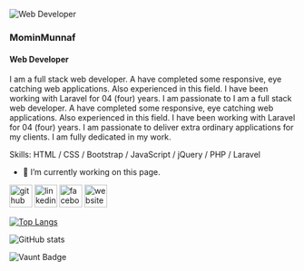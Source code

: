 ![Web Developer](https://munnaf.xyz/personal_portfolio/frontend/img/pic3.png)
### MominMunnaf
#### Web Developer

I am a full stack web developer. A have completed some responsive, eye catching web applications. Also experienced in this field. I have been working with Laravel for 04 (four) years. I am passionate to 
I am a full stack web developer. A have completed some responsive, eye catching web applications. Also experienced in this field. I have been working with Laravel for 04 (four) years. I am passionate to deliver extra ordinary applications for my clients. I am fully dedicated in my work.

Skills: HTML / CSS / Bootstrap / JavaScript / jQuery / PHP / Laravel

- 🔭 I’m currently working on this page. 


[<img src='https://cdn.jsdelivr.net/npm/simple-icons@3.0.1/icons/github.svg' alt='github' height='40'>](https://github.com/https://github.com/mominmunnaf)  [<img src='https://cdn.jsdelivr.net/npm/simple-icons@3.0.1/icons/linkedin.svg' alt='linkedin' height='40'>](https://www.linkedin.com/in/https://www.linkedin.com/in/md-mominul-islam-27b66829b//)  [<img src='https://cdn.jsdelivr.net/npm/simple-icons@3.0.1/icons/facebook.svg' alt='facebook' height='40'>](https://www.facebook.com/https://www.facebook.com/mominul.islam.35912672)  [<img src='https://cdn.jsdelivr.net/npm/simple-icons@3.0.1/icons/icloud.svg' alt='website' height='40'>](https://munnaf.xyz/personal_portfolio/)  

[![Top Langs](https://github-readme-stats.vercel.app/api/top-langs/?username=https://github.com/mominmunnaf)](https://github.com/anuraghazra/github-readme-stats)

![GitHub stats](https://github-readme-stats.vercel.app/api?username=https://github.com/mominmunnaf&show_icons=true)  

![Vaunt Badge](https://api.vaunt.dev/v1/github/entities/https://github.com/mominmunnaf/contributions?format=svg&private=false)  

